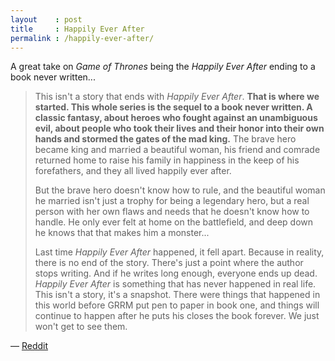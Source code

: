 ```yaml
---
layout    : post
title     : Happily Ever After
permalink : /happily-ever-after/
---
```


A great take on _Game of Thrones_ being the _Happily Ever After_ ending to a
book never written...

> This isn't a story that ends with _Happily Ever After_. __That is where we
> started. This whole series is the sequel to a book never written. A classic
> fantasy, about heroes who fought against an unambiguous evil, about people who
> took their lives and their honor into their own hands and stormed the gates of
> the mad king.__ The brave hero became king and married a beautiful woman, his
> friend and comrade returned home to raise his family in happiness in the keep
> of his forefathers, and they all lived happily ever after.
> 
> But the brave hero doesn't know how to rule, and the beautiful woman he
> married isn't just a trophy for being a legendary hero, but a real person with
> her own flaws and needs that he doesn't know how to handle. He only ever felt
> at home on the battlefield, and deep down he knows that that makes him a
> monster...
> 
> Last time _Happily Ever After_ happened, it fell apart. Because in reality,
> there is no end of the story. There's just a point where the author stops
> writing. And if he writes long enough, everyone ends up dead. _Happily Ever
> After_ is something that has never happened in real life. This isn't a story,
> it's a snapshot. There were things that happened in this world before GRRM put
> pen to paper in book one, and things will continue to happen after he puts his
> closes the book forever. We just won't get to see them.

&mdash; [Reddit](https://www.reddit.com/r/gameofthrones/comments/2737fk/s4e8_when_will_we_learn/chx4bme/)
